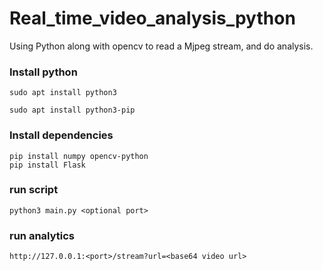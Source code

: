 # Real_time_video_analysis_python

Using Python along with opencv to read a Mjpeg stream, and do analysis.

### Install python

```
sudo apt install python3

sudo apt install python3-pip
```
### Install dependencies

```
pip install numpy opencv-python
pip install Flask
```

### run script

```
python3 main.py <optional port>   
```
### run analytics

```
http://127.0.0.1:<port>/stream?url=<base64 video url>
```
